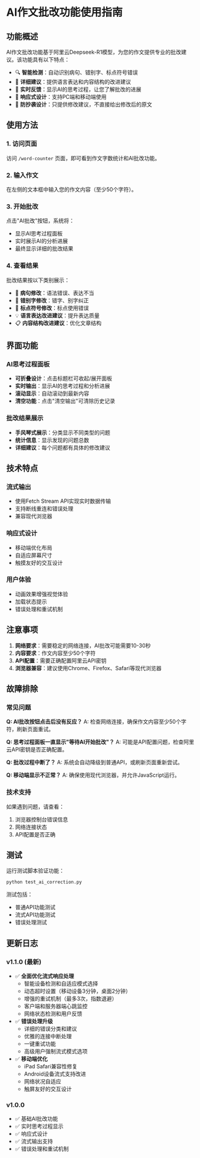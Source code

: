 # AI作文批改功能使用指南

## 功能概述

AI作文批改功能基于阿里云Deepseek-R1模型，为您的作文提供专业的批改建议。该功能具有以下特点：

- 🔍 **智能检测**：自动识别病句、错别字、标点符号错误
- 📝 **详细建议**：提供语言表达和内容结构的改进建议
- 🔄 **实时反馈**：显示AI的思考过程，让您了解批改的进展
- 📱 **响应式设计**：支持PC端和移动端使用
- 🎯 **防抄袭设计**：只提供修改建议，不直接给出修改后的原文

## 使用方法

### 1. 访问页面
访问 `/word-counter` 页面，即可看到作文字数统计和AI批改功能。

### 2. 输入作文
在左侧的文本框中输入您的作文内容（至少50个字符）。

### 3. 开始批改
点击"AI批改"按钮，系统将：
- 显示AI思考过程面板
- 实时展示AI的分析进展
- 最终显示详细的批改结果

### 4. 查看结果
批改结果按以下类别展示：
- 🔶 **病句修改**：语法错误、表达不当
- 🔴 **错别字修改**：错字、别字纠正
- 🔵 **标点符号修改**：标点使用错误
- 💡 **语言表达改进建议**：提升表达质量
- 📋 **内容结构改进建议**：优化文章结构

## 界面功能

### AI思考过程面板
- **可折叠设计**：点击标题栏可收起/展开面板
- **实时输出**：显示AI的思考过程和分析进展
- **滚动显示**：自动滚动到最新内容
- **清空功能**：点击"清空输出"可清除历史记录

### 批改结果展示
- **手风琴式展示**：分类显示不同类型的问题
- **统计信息**：显示发现的问题总数
- **详细建议**：每个问题都有具体的修改建议

## 技术特点

### 流式输出
- 使用Fetch Stream API实现实时数据传输
- 支持断线重连和错误处理
- 兼容现代浏览器

### 响应式设计
- 移动端优化布局
- 自适应屏幕尺寸
- 触摸友好的交互设计

### 用户体验
- 动画效果增强视觉体验
- 加载状态提示
- 错误处理和重试机制

## 注意事项

1. **网络要求**：需要稳定的网络连接，AI批改可能需要10-30秒
2. **内容要求**：作文内容至少50个字符
3. **API配置**：需要正确配置阿里云API密钥
4. **浏览器兼容**：建议使用Chrome、Firefox、Safari等现代浏览器

## 故障排除

### 常见问题

**Q: AI批改按钮点击后没有反应？**
A: 检查网络连接，确保作文内容至少50个字符，刷新页面重试。

**Q: 思考过程面板一直显示"等待AI开始批改"？**
A: 可能是API配置问题，检查阿里云API密钥是否正确配置。

**Q: 批改过程中断了？**
A: 系统会自动降级到普通API，或刷新页面重新尝试。

**Q: 移动端显示不正常？**
A: 确保使用现代浏览器，并允许JavaScript运行。

### 技术支持
如果遇到问题，请查看：
1. 浏览器控制台错误信息
2. 网络连接状态
3. API配置是否正确

## 测试

运行测试脚本验证功能：
```bash
python test_ai_correction.py
```

测试包括：
- 普通API功能测试
- 流式API功能测试
- 错误处理测试

## 更新日志

### v1.1.0 (最新)
- ✅ **全面优化流式响应处理**
  - 智能设备检测和自适应模式选择
  - 动态超时设置（移动设备3分钟，桌面2分钟）
  - 增强的重试机制（最多3次，指数退避）
  - 客户端和服务器端心跳监控
  - 网络状态检测和用户反馈
- ✅ **错误处理升级**
  - 详细的错误分类和建议
  - 优雅的连接中断处理
  - 一键重试功能
  - 高级用户强制流式模式选项
- ✅ **移动端优化**
  - iPad Safari兼容性修复
  - Android设备流式支持改进
  - 网络状况自适应
  - 触屏友好的交互设计

### v1.0.0
- ✅ 基础AI批改功能
- ✅ 实时思考过程显示
- ✅ 响应式设计
- ✅ 流式输出支持
- ✅ 错误处理和重试机制 